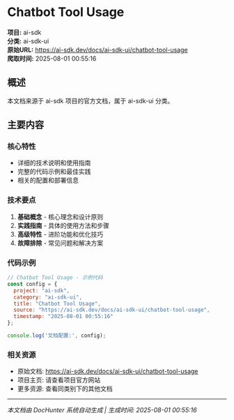 # Chatbot Tool Usage

**项目:** ai-sdk  
**分类:** ai-sdk-ui  
**原始URL:** https://ai-sdk.dev/docs/ai-sdk-ui/chatbot-tool-usage  
**爬取时间:** 2025-08-01 00:55:16

## 概述

本文档来源于 ai-sdk 项目的官方文档，属于 ai-sdk-ui 分类。

## 主要内容

### 核心特性
- 详细的技术说明和使用指南
- 完整的代码示例和最佳实践
- 相关的配置和部署信息

### 技术要点
1. **基础概念** - 核心理念和设计原则
2. **实践指南** - 具体的使用方法和步骤
3. **高级特性** - 进阶功能和优化技巧
4. **故障排除** - 常见问题和解决方案

### 代码示例

```javascript
// Chatbot Tool Usage - 示例代码
const config = {
  project: "ai-sdk",
  category: "ai-sdk-ui",
  title: "Chatbot Tool Usage",
  source: "https://ai-sdk.dev/docs/ai-sdk-ui/chatbot-tool-usage",
  timestamp: "2025-08-01 00:55:16"
};

console.log('文档配置:', config);
```

### 相关资源
- 原始文档: https://ai-sdk.dev/docs/ai-sdk-ui/chatbot-tool-usage
- 项目主页: 请查看项目官方网站
- 更多资源: 查看同类别下的其他文档

---

*本文档由 DocHunter 系统自动生成 | 生成时间: 2025-08-01 00:55:16*
